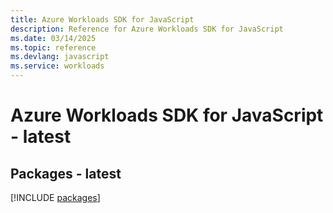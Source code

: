 ```yaml
---
title: Azure Workloads SDK for JavaScript
description: Reference for Azure Workloads SDK for JavaScript
ms.date: 03/14/2025
ms.topic: reference
ms.devlang: javascript
ms.service: workloads
---
```

# Azure Workloads SDK for JavaScript - latest
## Packages - latest
[!INCLUDE [packages](workloads-index.md)]